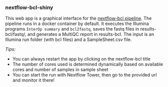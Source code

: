 ### nextflow-bcl-shiny
This web app is a graphical interface for the [nextflow-bcl pipeline](https://github.com/angelovangel/nextflow-bcl). The pipeline runs in a docker container by default. It executes the Illumina programs `InterOp summary` and `bcl2fastq`, saves the fastq files in results-bcl/fastq/, and generates a MultiQC report in results-bcl. The input is an Illumina run folder (with bcl files) and a SampleSheet.csv file.

*Tips:*   

- You can always restart the app by clicking on the nextflow-bcl title
- The number of cores used is determined dynamically based on available cores and number of samples in sample sheet
- You can start the run with Nextflow Tower, then go to the provided url and monitor it there!
